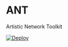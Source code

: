 # ANT
Artistic Network Toolkit

[![Deploy](https://www.herokucdn.com/deploy/button.svg)](https://heroku.com/deploy?template=https://github.com/tapilab/ant/tree/main)
